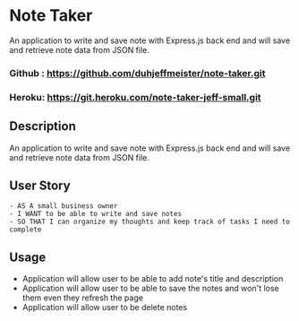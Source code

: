 # Note Taker
An application to write and save note with Express.js back end and will save and retrieve note data from JSON file.

### Github : https://github.com/duhjeffmeister/note-taker.git

### Heroku: https://git.heroku.com/note-taker-jeff-small.git

## Description
An application to write and save note with Express.js back end and will save and retrieve note data from JSON file.

## User Story
```
- AS A small business owner
- I WANT to be able to write and save notes
- SO THAT I can organize my thoughts and keep track of tasks I need to complete
```


## Usage
- Application will allow user to be able to add note's title and description
- Application will allow user to be able to save the notes and won't lose them even they refresh the page
- Application will allow user to be delete notes